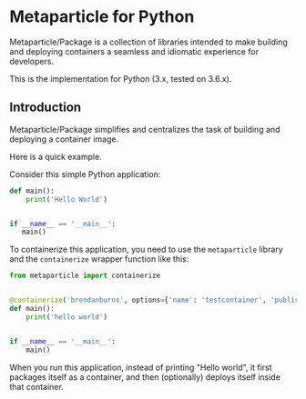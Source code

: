 # Metaparticle for Python
Metaparticle/Package is a collection of libraries intended to
make building and deploying containers a seamless and idiomatic
experience for developers.

This is the implementation for Python (3.x, tested on 3.6.x).

## Introduction
Metaparticle/Package simplifies and centralizes the task of
building and deploying a container image.

Here is a quick example.

Consider this simple Python application:
```python
def main():
    print('Hello World')


if __name__ == '__main__':
   main()
```

To containerize this application, you need to use the `metaparticle` library and
the `containerize` wrapper function like this:

```python
from metaparticle import containerize


@containerize('brendanburns', options={'name': 'testcontainer', 'publish': True})
def main():
    print('hello world')


if __name__ == '__main__':
    main()

```

When you run this application, instead of printing "Hello world", it first packages itself as a container, and
then (optionally) deploys itself inside that container.
